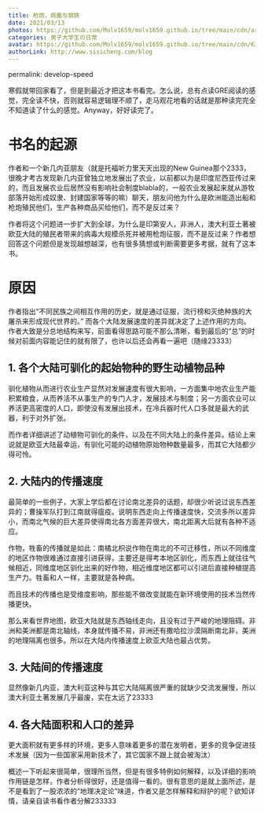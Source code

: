 ```yaml
---
title: 枪炮，病菌与钢铁
date: 2021/03/13
photos: https://github.com/Molv1659/molv1659.github.io/tree/main/cdn/article-covers/9.PNG
categories: 男子大学生の日常
avatar: https://github.com/Molv1659/molv1659.github.io/tree/main/cdn/Kirito1.jpg
authorLink: http://www.sisicheng.com/blog
---
```

permalink: develop-speed

寒假就带回家看了，但是到最近才把这本书看完。怎么说，总有点读GRE阅读的感觉，完全读不快，否则就容易逻辑理不顺了，走马观花地看的话就是那种读完完全不知道读了什么的感觉。Anyway，好好读完了。

# 书名的起源

作者和一个新几内亚朋友（就是托福听力里天天出现的New Guinea那个2333，很晚才考古发现新几内亚曾独立地发展出了农业，以前都以为是印度尼西亚传过来的，而且发展农业后居然没有影响社会制度blabla的，一般农业发展起来就从游牧部落开始形成奴隶、封建国家等等的嘛）聊天，朋友问他为什么是欧洲能造出船和枪炮殖民他们，生产各种商品买给他们，而不是反过来？

作者将这个问题进一步扩大到全球，为什么是印第安人，非洲人，澳大利亚土著被欧亚大陆的殖民者带来的病毒大规模杀死并被用枪炮征服，而不是反过来？作者想回答这个问题但是发现越想越深，也有很多猜想或判断需要更多考据，就有了这本书。

# 原因

作者指出“不同民族之间相互作用的历史，就是通过征服，流行榜和灭绝种族的大屠杀来形成现代世界的。” 而各个大陆发展速度的差异就决定了上述作用的方向。作者大致是分总地结构来写，前面看得思路可能不那么清晰，看到最后的“总”的时候对前面内容能记住的就有限了，也许以后还会再看一遍吧（随缘23333）

## 1. 各个大陆可驯化的起始物种的野生动植物品种 

驯化植物从而进行农业生产显然对发展速度有很大影响，一方面集中地农业生产能积累粮食，从而养活不从事生产的专门人才，发展技术与制度；另一方面农业可以养活更高密度的人口，即使没有发展出技术，在冷兵器时代人口多就是最大的武器，利于对外扩张。

而作者详细讲述了动植物可驯化的条件，以及在不同大陆上的条件差异。结论上来说就是欧亚大陆最幸运，有驯化可能的动植物原始物种数量最多，而其它大陆都少得可怜。

## 2. 大陆内的传播速度

最简单的一些例子，大家上学后都在讨论南北差异的话题，却很少听说过说东西差异的；曹操军队打到江南就得瘟疫。说明东西走向上传播速度快，交流多所以差异小，而南北气候的巨大差异使得南北各方面差异很大，南北距离大后就有各种不适应。

作物，牲畜的传播就是如此：南橘北枳说作物在南北的不可迁移性，所以不同维度的地区作物很难通过直接引进获得，主要还是得考本地区驯化，而东西上就往往气候相近，同维度地区驯化出来的好作物，相近维度地区都可以引进后直接种植提高生产力。牲畜和人一样，主要就是各种病。

而且技术的传播也是受维度影响，那些能不做改变就能在新环境使用的技术当然传播更快。

那么来看世界地图，欧亚大陆就是东西轴线走向，且没有过于严峻的地理阻碍。非洲和美洲都是南北轴线，本身就传播不易，非洲还有撒哈拉沙漠隔断南北非，美洲的地理隔离也很多。所以在大陆内传播速度上欧亚大陆也最占优势。

## 3. 大陆间的传播速度

显然像新几内亚，澳大利亚这种与其它大陆隔离很严重的就缺少交流发展慢，所以澳大利亚土著发展几乎最废，实在太远了23333

## 4. 各大陆面积和人口的差异 

更大面积就有更多样的环境，更多人意味着更多的潜在发明者，更多的竞争促进技术发展（因为一些国家采用新技术了，其它国家不跟上就会被淘汰）

概述一下听起来很简单，很理所当然，但是有很多特例如何解释，以及详细的影响作用链是怎样，作者分析得很好，还是值得一看的。很有意思的是就上面所述，是不是看到了一股浓浓的“地理决定论”味道，作者又是怎样解释和辩护的呢？欲知详情，请亲自读书看作者分解233333



